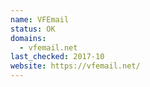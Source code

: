 ```yaml
---
name: VFEmail
status: OK
domains:
  - vfemail.net
last_checked: 2017-10
website: https://vfemail.net/
---
```

